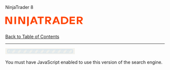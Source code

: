 ﻿

NinjaTrader 8









[![Back to Index](nt8logo.png)](welcome.htm "Index")  

[Back to Table of Contents](nt8_content.htm "Table of Contents")


---



![Loading...](cicon_loadindex_ani.gif)




You must have JavaScript enabled to use this version of the search engine.





